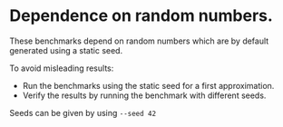 # Dependence on random numbers.

These benchmarks depend on random numbers which are by default generated using a static seed.

To avoid misleading results:
* Run the benchmarks using the static seed for a first approximation.
* Verify the results by running the benchmark with different seeds.

Seeds can be given by using `--seed 42`
